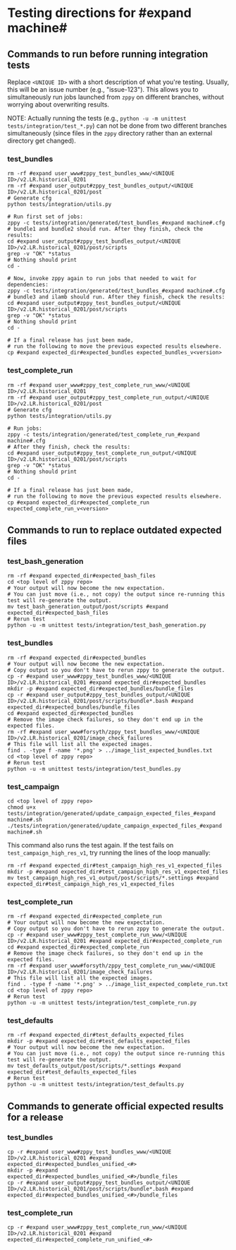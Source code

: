 # Testing directions for #expand machine#

## Commands to run before running integration tests

Replace `<UNIQUE ID>` with a short description of what you're testing.
Usually, this will be an issue number (e.g., "issue-123").
This allows you to simultaneously run jobs
launched from `zppy` on different branches,
without worrying about overwriting results.

NOTE: Actually running the tests (e.g., `python -u -m unittest tests/integration/test_*.py`)
can not be done from two different branches simultaneously
(since files in the `zppy` directory rather than an external directory get changed).

### test_bundles

```
rm -rf #expand user_www#zppy_test_bundles_www/<UNIQUE ID>/v2.LR.historical_0201
rm -rf #expand user_output#zppy_test_bundles_output/<UNIQUE ID>/v2.LR.historical_0201/post
# Generate cfg
python tests/integration/utils.py

# Run first set of jobs:
zppy -c tests/integration/generated/test_bundles_#expand machine#.cfg
# bundle1 and bundle2 should run. After they finish, check the results:
cd #expand user_output#zppy_test_bundles_output/<UNIQUE ID>/v2.LR.historical_0201/post/scripts
grep -v "OK" *status
# Nothing should print
cd -

# Now, invoke zppy again to run jobs that needed to wait for dependencies:
zppy -c tests/integration/generated/test_bundles_#expand machine#.cfg
# bundle3 and ilamb should run. After they finish, check the results:
cd #expand user_output#zppy_test_bundles_output/<UNIQUE ID>/v2.LR.historical_0201/post/scripts
grep -v "OK" *status
# Nothing should print
cd -

# If a final release has just been made,
# run the following to move the previous expected results elsewhere.
cp #expand expected_dir#expected_bundles expected_bundles_v<version>
```

### test_complete_run

```
rm -rf #expand user_www#zppy_test_complete_run_www/<UNIQUE ID>/v2.LR.historical_0201
rm -rf #expand user_output#zppy_test_complete_run_output/<UNIQUE ID>/v2.LR.historical_0201/post
# Generate cfg
python tests/integration/utils.py

# Run jobs:
zppy -c tests/integration/generated/test_complete_run_#expand machine#.cfg
# After they finish, check the results:
cd #expand user_output#zppy_test_complete_run_output/<UNIQUE ID>/v2.LR.historical_0201/post/scripts
grep -v "OK" *status
# Nothing should print
cd -

# If a final release has just been made,
# run the following to move the previous expected results elsewhere.
cp #expand expected_dir#expected_complete_run expected_complete_run_v<version>
```

## Commands to run to replace outdated expected files

### test_bash_generation

```
rm -rf #expand expected_dir#expected_bash_files
cd <top level of zppy repo>
# Your output will now become the new expectation.
# You can just move (i.e., not copy) the output since re-running this test will re-generate the output.
mv test_bash_generation_output/post/scripts #expand expected_dir#expected_bash_files
# Rerun test
python -u -m unittest tests/integration/test_bash_generation.py
```

### test_bundles

```
rm -rf #expand expected_dir#expected_bundles
# Your output will now become the new expectation.
# Copy output so you don't have to rerun zppy to generate the output.
cp -r #expand user_www#zppy_test_bundles_www/<UNIQUE ID>/v2.LR.historical_0201 #expand expected_dir#expected_bundles
mkdir -p #expand expected_dir#expected_bundles/bundle_files
cp -r #expand user_output#zppy_test_bundles_output/<UNIQUE ID>/v2.LR.historical_0201/post/scripts/bundle*.bash #expand expected_dir#expected_bundles/bundle_files
cd #expand expected_dir#expected_bundles
# Remove the image check failures, so they don't end up in the expected files.
rm -rf #expand user_www#forsyth/zppy_test_bundles_www/<UNIQUE ID>/v2.LR.historical_0201/image_check_failures
# This file will list all the expected images.
find . -type f -name '*.png' > ../image_list_expected_bundles.txt
cd <top level of zppy repo>
# Rerun test
python -u -m unittest tests/integration/test_bundles.py
```

### test_campaign

```
cd <top level of zppy repo>
chmod u+x tests/integration/generated/update_campaign_expected_files_#expand machine#.sh
./tests/integration/generated/update_campaign_expected_files_#expand machine#.sh
```
This command also runs the test again.
If the test fails on `test_campaign_high_res_v1`, try running the lines of the loop manually:
```
rm -rf #expand expected_dir#test_campaign_high_res_v1_expected_files
mkdir -p #expand expected_dir#test_campaign_high_res_v1_expected_files
mv test_campaign_high_res_v1_output/post/scripts/*.settings #expand expected_dir#test_campaign_high_res_v1_expected_files
```

### test_complete_run

```
rm -rf #expand expected_dir#expected_complete_run
# Your output will now become the new expectation.
# Copy output so you don't have to rerun zppy to generate the output.
cp -r #expand user_www#zppy_test_complete_run_www/<UNIQUE ID>/v2.LR.historical_0201 #expand expected_dir#expected_complete_run
cd #expand expected_dir#expected_complete_run
# Remove the image check failures, so they don't end up in the expected files.
rm -rf #expand user_www#forsyth/zppy_test_complete_run_www/<UNIQUE ID>/v2.LR.historical_0201/image_check_failures
# This file will list all the expected images.
find . -type f -name '*.png' > ../image_list_expected_complete_run.txt
cd <top level of zppy repo>
# Rerun test
python -u -m unittest tests/integration/test_complete_run.py
```

### test_defaults

```
rm -rf #expand expected_dir#test_defaults_expected_files
mkdir -p #expand expected_dir#test_defaults_expected_files
# Your output will now become the new expectation.
# You can just move (i.e., not copy) the output since re-running this test will re-generate the output.
mv test_defaults_output/post/scripts/*.settings #expand expected_dir#test_defaults_expected_files
# Rerun test
python -u -m unittest tests/integration/test_defaults.py
```

## Commands to generate official expected results for a release

### test_bundles

```
cp -r #expand user_www#zppy_test_bundles_www/<UNIQUE ID>/v2.LR.historical_0201 #expand expected_dir#expected_bundles_unified_<#>
mkdir -p #expand expected_dir#expected_bundles_unified_<#>/bundle_files
cp -r #expand user_output#zppy_test_bundles_output/<UNIQUE ID>/v2.LR.historical_0201/post/scripts/bundle*.bash #expand expected_dir#expected_bundles_unified_<#>/bundle_files
```

### test_complete_run

```
cp -r #expand user_www#zppy_test_complete_run_www/<UNIQUE ID>/v2.LR.historical_0201 #expand expected_dir#expected_complete_run_unified_<#>
```
